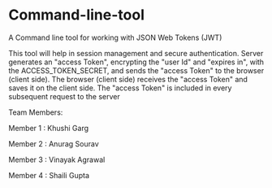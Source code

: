 # Command-line-tool
A Command line tool for working with JSON Web Tokens (JWT)

This tool will help in session management and secure authentication. Server generates an 
"access Token", encrypting the "user Id" and "expires in", with the ACCESS_TOKEN_SECRET, and sends the 
"access Token" to the browser (client side). The browser (client side) receives the "access Token" and saves 
it on the client side. The "access Token" is included in every subsequent request to the server

Team Members: 

Member 1 : Khushi Garg 

Member 2 : Anurag Sourav

Member 3 : Vinayak Agrawal 

Member 4 : Shaili Gupta 
